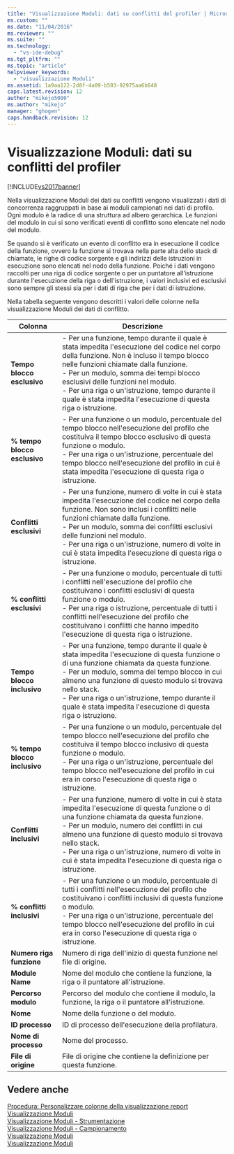 ```yaml
---
title: "Visualizzazione Moduli: dati su conflitti del profiler | Microsoft Docs"
ms.custom: ""
ms.date: "11/04/2016"
ms.reviewer: ""
ms.suite: ""
ms.technology: 
  - "vs-ide-debug"
ms.tgt_pltfrm: ""
ms.topic: "article"
helpviewer_keywords: 
  - "visualizzazione Moduli"
ms.assetid: 1a9aa122-2d8f-4a09-b503-92975aa6b648
caps.latest.revision: 12
author: "mikejo5000"
ms.author: "mikejo"
manager: "ghogen"
caps.handback.revision: 12
---
```

# Visualizzazione Moduli: dati su conflitti del profiler
[!INCLUDE[vs2017banner](../code-quality/includes/vs2017banner.md)]

Nella visualizzazione Moduli dei dati su conflitti vengono visualizzati i dati di concorrenza raggruppati in base ai moduli campionati nei dati di profilo.  Ogni modulo è la radice di una struttura ad albero gerarchica.  Le funzioni del modulo in cui si sono verificati eventi di conflitto sono elencate nel nodo del modulo.  
  
 Se quando si è verificato un evento di conflitto era in esecuzione il codice della funzione, ovvero la funzione si trovava nella parte alta dello stack di chiamate, le righe di codice sorgente e gli indirizzi delle istruzioni in esecuzione sono elencati nel nodo della funzione.  Poiché i dati vengono raccolti per una riga di codice sorgente o per un puntatore all'istruzione durante l'esecuzione della riga o dell'istruzione, i valori inclusivi ed esclusivi sono sempre gli stessi sia per i dati di riga che per i dati di istruzione.  
  
 Nella tabella seguente vengono descritti i valori delle colonne nella visualizzazione Moduli dei dati di conflitto.  
  
|Colonna|Descrizione|  
|-------------|-----------------|  
|**Tempo blocco esclusivo**|-   Per una funzione, tempo durante il quale è stata impedita l'esecuzione del codice nel corpo della funzione.  Non è incluso il tempo blocco nelle funzioni chiamate dalla funzione.<br />-   Per un modulo, somma dei tempi blocco esclusivi delle funzioni nel modulo.<br />-   Per una riga o un'istruzione, tempo durante il quale è stata impedita l'esecuzione di questa riga o istruzione.|  
|**% tempo blocco esclusivo**|-   Per una funzione o un modulo, percentuale del tempo blocco nell'esecuzione del profilo che costituiva il tempo blocco esclusivo di questa funzione o modulo.<br />-   Per una riga o un'istruzione, percentuale del tempo blocco nell'esecuzione del profilo in cui è stata impedita l'esecuzione di questa riga o istruzione.|  
|**Conflitti esclusivi**|-   Per una funzione, numero di volte in cui è stata impedita l'esecuzione del codice nel corpo della funzione.  Non sono inclusi i conflitti nelle funzioni chiamate dalla funzione.<br />-   Per un modulo, somma dei conflitti esclusivi delle funzioni nel modulo.<br />-   Per una riga o un'istruzione, numero di volte in cui è stata impedita l'esecuzione di questa riga o istruzione.|  
|**% conflitti esclusivi**|-   Per una funzione o modulo, percentuale di tutti i conflitti nell'esecuzione del profilo che costituivano i conflitti esclusivi di questa funzione o modulo.<br />-   Per una riga o istruzione, percentuale di tutti i conflitti nell'esecuzione del profilo che costituivano i conflitti che hanno impedito l'esecuzione di questa riga o istruzione.|  
|**Tempo blocco inclusivo**|-   Per una funzione, tempo durante il quale è stata impedita l'esecuzione di questa funzione o di una funzione chiamata da questa funzione.<br />-   Per un modulo, somma del tempo blocco in cui almeno una funzione di questo modulo si trovava nello stack.<br />-   Per una riga o un'istruzione, tempo durante il quale è stata impedita l'esecuzione di questa riga o istruzione.|  
|**% tempo blocco inclusivo**|-   Per una funzione o un modulo, percentuale del tempo blocco nell'esecuzione del profilo che costituiva il tempo blocco inclusivo di questa funzione o modulo.<br />-   Per una riga o un'istruzione, percentuale del tempo blocco nell'esecuzione del profilo in cui era in corso l'esecuzione di questa riga o istruzione.|  
|**Conflitti inclusivi**|-   Per una funzione, numero di volte in cui è stata impedita l'esecuzione di questa funzione o di una funzione chiamata da questa funzione.<br />-   Per un modulo, numero dei conflitti in cui almeno una funzione di questo modulo si trovava nello stack.<br />-   Per una riga o un'istruzione, numero di volte in cui è stata impedita l'esecuzione di questa riga o istruzione.|  
|**% conflitti inclusivi**|-   Per una funzione o un modulo, percentuale di tutti i conflitti nell'esecuzione del profilo che costituivano i conflitti inclusivi di questa funzione o modulo.<br />-   Per una riga o un'istruzione, percentuale del tempo blocco nell'esecuzione del profilo in cui era in corso l'esecuzione di questa riga o istruzione.|  
|**Numero riga funzione**|Numero di riga dell'inizio di questa funzione nel file di origine.|  
|**Module Name**|Nome del modulo che contiene la funzione, la riga o il puntatore all'istruzione.|  
|**Percorso modulo**|Percorso del modulo che contiene il modulo, la funzione, la riga o il puntatore all'istruzione.|  
|**Nome**|Nome della funzione o del modulo.|  
|**ID processo**|ID di processo dell'esecuzione della profilatura.|  
|**Nome di processo**|Nome del processo.|  
|**File di origine**|File di origine che contiene la definizione per questa funzione.|  
  
## Vedere anche  
 [Procedura: Personalizzare colonne della visualizzazione report](../profiling/how-to-customize-report-view-columns.md)   
 [Visualizzazione Moduli](../profiling/modules-view.md)   
 [Visualizzazione Moduli \- Strumentazione](../profiling/modules-view-dotnet-memory-instrumentation-data.md)   
 [Visualizzazione Moduli \- Campionamento](../profiling/modules-view-dotnet-memory-sampling-data.md)   
 [Visualizzazione Moduli](../profiling/modules-view-instrumentation-data.md)   
 [Visualizzazione Moduli](../profiling/modules-view-sampling-data.md)